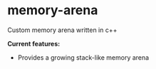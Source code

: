 # memory-arena
Custom memory arena written in c++

**Current features:**
- Provides a growing stack-like memory arena
